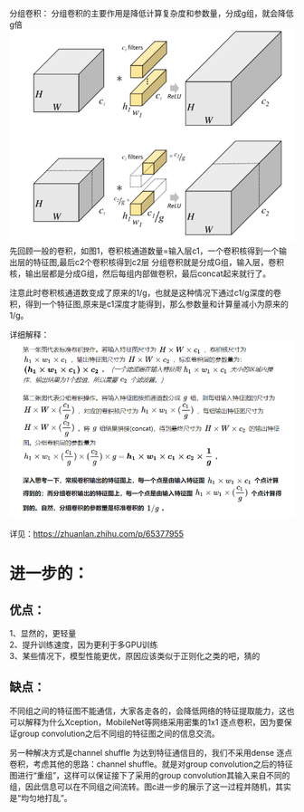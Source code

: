 分组卷积：
分组卷积的主要作用是降低计算复杂度和参数量，分成g组，就会降低g倍
![](.分组卷积_images/14a978ac.png)
先回顾一般的卷积，如图1，卷积核通道数量=输入层c1，一个卷积核得到一个输出层的特征图,最后c2个卷积核得到c2层
分组卷积就是分成G组，输入层，卷积核，输出层都是分成G组，然后每组内部做卷积，最后concat起来就行了。

注意此时卷积核通道数变成了原来的1/g，也就是这种情况下通过c1/g深度的卷积，得到一个特征图,原来是c1深度才能得到，那么参数量和计算量减小为原来的1/g。

详细解释：   
![](.分组卷积_images/72de3396.png)  

详见：https://zhuanlan.zhihu.com/p/65377955

# 进一步的：
## 优点：
1、显然的，更轻量  
2、提升训练速度，因为更利于多GPU训练  
3、某些情况下，模型性能更优，原因应该类似于正则化之类的吧，猜的

## 缺点：
不同组之间的特征图不能通信，大家各走各的，会降低网络的特征提取能力，这也可以解释为什么Xception，MobileNet等网络采用密集的1x1 逐点卷积，因为要保证group convolution之后不同组的特征图之间的信息交流。

另一种解决方式是channel shuffle
为达到特征通信目的，我们不采用dense 逐点卷积，考虑其他的思路：channel shuffle。就是对group convolution之后的特征图进行“重组”，这样可以保证接下了采用的group convolution其输入来自不同的组，因此信息可以在不同组之间流转。图c进一步的展示了这一过程并随机，其实是“均匀地打乱”。